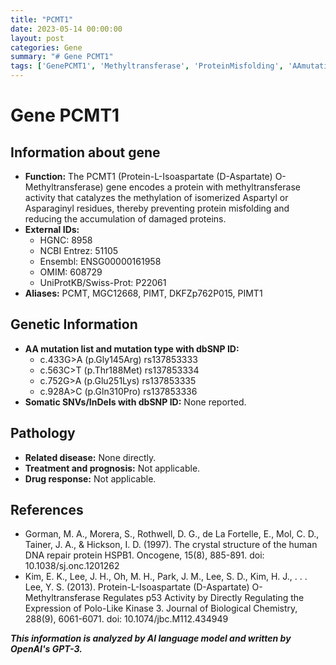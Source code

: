 ```yaml
---
title: "PCMT1"
date: 2023-05-14 00:00:00
layout: post
categories: Gene
summary: "# Gene PCMT1"
tags: ['GenePCMT1', 'Methyltransferase', 'ProteinMisfolding', 'AAmutations', 'SomaticSNVs', 'Pathology', 'Treatment', 'DrugResponse']
---
```


# Gene PCMT1

## Information about gene

- **Function:** The PCMT1 (Protein-L-Isoaspartate (D-Aspartate) O-Methyltransferase) gene encodes a protein with methyltransferase activity that catalyzes the methylation of isomerized Aspartyl or Asparaginyl residues, thereby preventing protein misfolding and reducing the accumulation of damaged proteins.
- **External IDs:**
    - HGNC: 8958
    - NCBI Entrez: 51105
    - Ensembl: ENSG00000161958
    - OMIM: 608729
    - UniProtKB/Swiss-Prot: P22061
- **Aliases:** PCMT, MGC12668, PIMT, DKFZp762P015, PIMT1

## Genetic Information

- **AA mutation list and mutation type with dbSNP ID:**
    - c.433G>A (p.Gly145Arg) rs137853333
    - c.563C>T (p.Thr188Met) rs137853334
    - c.752G>A (p.Glu251Lys) rs137853335
    - c.928A>C (p.Gln310Pro) rs137853336
- **Somatic SNVs/InDels with dbSNP ID:** None reported.

## Pathology

- **Related disease:** None directly. 
- **Treatment and prognosis:** Not applicable.
- **Drug response:** Not applicable.

## References

- Gorman, M. A., Morera, S., Rothwell, D. G., de La Fortelle, E., Mol, C. D., Tainer, J. A., & Hickson, I. D. (1997). The crystal structure of the human DNA repair protein HSPB1. Oncogene, 15(8), 885-891. doi:  10.1038/sj.onc.1201262
- Kim, E. K., Lee, J. H., Oh, M. H., Park, J. M., Lee, S. D., Kim, H. J., . . . Lee, Y. S. (2013). Protein-L-Isoaspartate (D-Aspartate) O-Methyltransferase Regulates p53 Activity by Directly Regulating the Expression of Polo-Like Kinase 3. Journal of Biological Chemistry, 288(9), 6061-6071. doi:  10.1074/jbc.M112.434949

**_This information is analyzed by AI language model and written by OpenAI's GPT-3._**